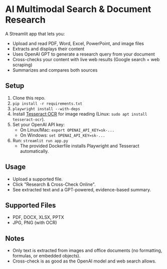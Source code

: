 # AI Multimodal Search & Document Research

A Streamlit app that lets you:
- Upload and read PDF, Word, Excel, PowerPoint, and image files
- Extracts and displays their content
- Uses OpenAI GPT to generate a research query from your document
- Cross-checks your content with live web results (Google search + web scraping)
- Summarizes and compares both sources

## Setup

1. Clone this repo.
2. `pip install -r requirements.txt`
3. `playwright install --with-deps`
4. Install [Tesseract OCR](https://github.com/tesseract-ocr/tesseract) for image reading (Linux: `sudo apt install tesseract-ocr`).
5. Set your OpenAI API key:  
   - On Linux/Mac: `export OPENAI_API_KEY=sk-...`
   - On Windows: `set OPENAI_API_KEY=sk-...`
6. Run: `streamlit run app.py`
   - The provided Dockerfile installs Playwright and Tesseract automatically.

## Usage

- Upload a supported file.
- Click "Research & Cross-Check Online".
- See extracted text and a GPT-powered, evidence-based summary.

## Supported Files

- PDF, DOCX, XLSX, PPTX
- JPG, PNG (with OCR)

## Notes

- Only text is extracted from images and office documents (no formatting, formulas, or embedded objects).
- Cross-check is as good as the OpenAI model and web search allows.
